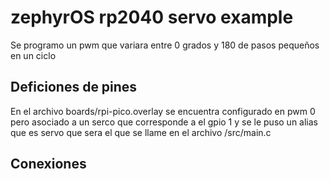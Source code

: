 # zephyrOS rp2040 servo example

Se programo un pwm que variara entre 0 grados y 180 de pasos pequeños en un ciclo

## Deficiones de pines
En el archivo boards/rpi-pico.overlay se encuentra configurado en pwm 0 pero asociado a un serco que corresponde a el gpio 1 y se le puso un alias que es servo que sera el que se llame en el archivo /src/main.c 

## Conexiones

